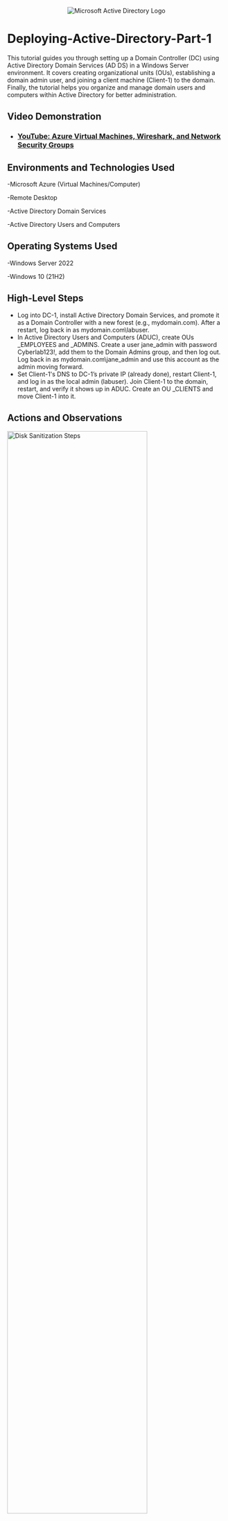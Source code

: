 <p align="center">
<img src="https://i.imgur.com/pU5A58S.png" alt="Microsoft Active Directory Logo"/>
</p>

<h1>Deploying-Active-Directory-Part-1</h1>
This tutorial guides you through setting up a Domain Controller (DC) using Active Directory Domain Services (AD DS) in a Windows Server environment. It covers creating organizational units (OUs), establishing a domain admin user, and joining a client machine (Client-1) to the domain. Finally, the tutorial helps you organize and manage domain users and computers within Active Directory for better administration. <br />


<h2>Video Demonstration</h2>

- ### [YouTube: Azure Virtual Machines, Wireshark, and Network Security Groups](https://www.youtube.com)

<h2>Environments and Technologies Used</h2>

-Microsoft Azure (Virtual Machines/Computer)

-Remote Desktop

-Active Directory Domain Services

-Active Directory Users and Computers


<h2>Operating Systems Used </h2>

-Windows Server 2022

-Windows 10 (21H2)

<h2>High-Level Steps</h2>

- Log into DC-1, install Active Directory Domain Services, and promote it as a Domain Controller with a new forest (e.g., mydomain.com). After a restart, log back in as mydomain.com\labuser.
- In Active Directory Users and Computers (ADUC), create OUs _EMPLOYEES and _ADMINS. Create a user jane_admin with password Cyberlab123!, add them to the Domain Admins group, and then log out. Log back in as mydomain.com\jane_admin and use this account as the admin moving forward.
- Set Client-1's DNS to DC-1’s private IP (already done), restart Client-1, and log in as the local admin (labuser). Join Client-1 to the domain, restart, and verify it shows up in ADUC. Create an OU _CLIENTS and move Client-1 into it.

<h2>Actions and Observations</h2>

<p>
<img src="https://i.imgur.com/DJmEXEB.png" height="80%" width="80%" alt="Disk Sanitization Steps"/>
</p>
<p>
Lorem ipsum dolor sit amet, consectetur adipiscing elit, sed do eiusmod tempor incididunt ut labore et dolore magna aliqua. Ut enim ad minim veniam, quis nostrud exercitation ullamco laboris nisi ut aliquip ex ea commodo consequat. Duis aute irure dolor in reprehenderit in voluptate velit esse cillum dolore eu fugiat nulla pariatur.
</p>
<br />

<p>
<img src="https://i.imgur.com/DJmEXEB.png" height="80%" width="80%" alt="Disk Sanitization Steps"/>
</p>
<p>
Lorem ipsum dolor sit amet, consectetur adipiscing elit, sed do eiusmod tempor incididunt ut labore et dolore magna aliqua. Ut enim ad minim veniam, quis nostrud exercitation ullamco laboris nisi ut aliquip ex ea commodo consequat. Duis aute irure dolor in reprehenderit in voluptate velit esse cillum dolore eu fugiat nulla pariatur.
</p>
<br />

<p>
<img src="https://i.imgur.com/DJmEXEB.png" height="80%" width="80%" alt="Disk Sanitization Steps"/>
</p>
<p>
Lorem ipsum dolor sit amet, consectetur adipiscing elit, sed do eiusmod tempor incididunt ut labore et dolore magna aliqua. Ut enim ad minim veniam, quis nostrud exercitation ullamco laboris nisi ut aliquip ex ea commodo consequat. Duis aute irure dolor in reprehenderit in voluptate velit esse cillum dolore eu fugiat nulla pariatur.
</p>
<br />
